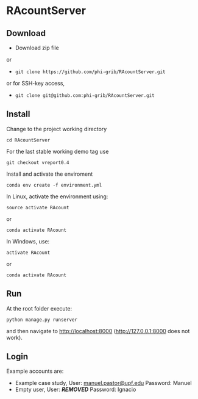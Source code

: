 # RAcountServer

## Download

- Download zip file

or 

- `git clone https://github.com/phi-grib/RAcountServer.git`

or for SSH-key access,

- `git clone git@github.com:phi-grib/RAcountServer.git`


## Install

Change to the project working directory

`cd RAcountServer`

For the last stable working demo tag use

`git checkout vreport0.4`

Install and activate the enviroment

`conda env create -f environment.yml`



In Linux, activate the environment using:

`source activate RAcount`

or

`conda activate RAcount`

In Windows, use:

`activate RAcount`

or

`conda activate RAcount`

## Run
At the root folder execute:

`python manage.py runserver`

and then navigate to <http://localhost:8000>
(http://127.0.0.1:8000 does not work).

## Login
Example accounts are:
- Example case study, User: manuel.pastor@upf.edu  Password: Manuel
- Empty user, User: ***REMOVED*** Password: Ignacio
